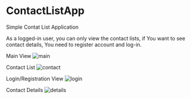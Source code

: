 # ContactListApp

Simple Contat List Application

As a logged-in user, you can only view the contact lists, if You want to see contact details, You need to register account and log-in.

Main View
![main](https://user-images.githubusercontent.com/39875865/181066676-72b62f77-6a91-463a-a542-c198c0a6e5c9.JPG)

Contact List
![contact](https://user-images.githubusercontent.com/39875865/181066763-ec99f709-98f4-4eec-8f8e-43dd28a8dc6a.JPG)

Login/Registration View
![login](https://user-images.githubusercontent.com/39875865/181066908-fd3a11d0-a92f-4cc3-8a93-ee0adcc66c6e.JPG)

Contact Details
![details](https://user-images.githubusercontent.com/39875865/181067070-e577f276-f2fd-4098-9742-15f0f497a04e.JPG)
